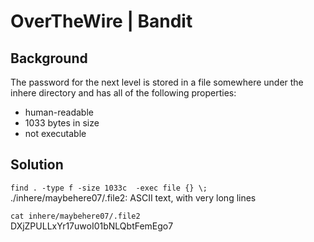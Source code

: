 # OverTheWire | Bandit

## Background

The password for the next level is stored in a file somewhere under the inhere directory and has all of the following properties:

- human-readable  
- 1033 bytes in size  
- not executable  

## Solution

`find . -type f -size 1033c  -exec file {} \;` 
./inhere/maybehere07/.file2: ASCII text, with very long lines

`cat inhere/maybehere07/.file2`  
DXjZPULLxYr17uwoI01bNLQbtFemEgo7

